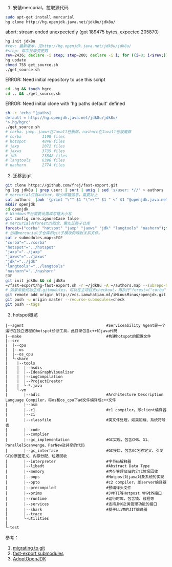 1. 安装mercurial，拉取源代码
```sh
sudo apt-get install mercurial
hg clone http://hg.openjdk.java.net/jdk8u/jdk8u/
```

abort: stream ended unexpectedly (got 189475 bytes, expected 205870)

```sh
hg init jdk8u
#rev: 最新版本，见http://hg.openjdk.java.net/jdk8u/jdk8u/
#step: 每次拉取变更数
rev=2436; declare -i step; step=200; declare -i i; for ((i=0; i<$rev;)); do if (($i+$step<$rev)); then i+=$step; else i=$rev; fi; hg pull -r ${i} http://hg.openjdk.java.net/jdk8u/jdk8u/; done; unset step; unset i; unset rev;
hg update
chmod 755 get_source.sh
./get_source.sh
```

ERROR: Need initial repository to use this script
```sh
cd .hg && touch hgrc
cd .. && ./get_source.sh
```

ERROR: Need initial clone with 'hg paths default' defined
```sh
sh -c 'echo "[paths]
default = http://hg.openjdk.java.net/jdk8u/jdk8u/
">.hg/hgrc'
./get_source.sh
# corba、jaxp、jaxws在Java11已删除，nashorn在Java11也被废弃
# corba			1198 files
# hotspot		4846 files
# jaxp			2072 files	
# jaxws			3735 files
# jdk			23848 files
# langtools		6396 files
# nashorn		2774 files
```

2. 迁移到git

```sh
git clone https://github.com/frej/fast-export.git
hg log jdk8u | grep user: | sort | uniq | sed 's/user: *//' > authors
# mercurial只有author，缺少邮箱信息，需要补上
cat authors  |awk '{print "\"" $1 "\"=\"" $1 " <" $1 "@openjdk.java.net>" "\""}'>authors.map
mkdir openjdk
cd openjdk
# Windows平台需要设置成忽略大小写
git config core.ignoreCase false
# mercurial有forest的概念，需先迁移子仓库
forest=("corba" "hotspot" "jaxp" "jaxws" "jdk" "langtools" "nashorn");for t in ${forest[@]}; do git init $t;cd $t;~/fast-export/hg-fast-export.sh -r ~/jdk8u/$t -A ~/authors.map --hgtags;cd ..;done;unset forest;
# 创建mercurial子仓库和git子模块的映射关系文件。
cat > submodules.map<<EOF
"corba"="../corba"
"hotspot"="../hotspot"
"jaxp"="../jaxp"
"jaxws"="../jaxws"
"jdk"="../jdk"
"langtools"="../langtools"
"nashorn"="../nashorn"
EOF
git init jdk8u && cd jdk8u
~/fast-export/hg-fast-export.sh -r ~/jdk8u -A ~/authors.map --subrepo-map=../submodules.map  --hgtags
# 如果未能成功生成.gitmodules，可以在主项目先checkout，再执行"forest=("corba" "hotspot" "jaxp" "jaxws" "jdk" "langtools" "nashorn");for t in ${forest[@]}; do git submodule add ../$t $t;done;git commit -a -m "submodules";unset forest;"
git remote add origin http://vcs.iamwhatiam.ml/iMinusMinus/openjdk.git
git push -u origin master --recurse-submodules=check
git push --tags
```

3. hotspot概览

```
|--agent									#Serviceability Agent是一个运行在独立进程的hotspot诊断工具，此目录包含c++和java代码
|--make										#构建hotspot的配置文件
|--src
|  |--cpu
|  |--os
|  |--os_cpu
|  └-share
|    |--tools
|	 |  |--hsdis
|	 |  |--IdeaGraphVisualizer
|	 |  |--LogCompilation
|	 |  |--ProjectCreator
|	 |  └-*.java
|	 └-vm
|	    |--adlc								#Architecture Description Language Compiler，将os和os_cpu下ad文件编译成c++文件
|		|--asm
|		|--c1								#c1 compiler，即client编译器
|		|--ci
|		|--classfile						#类文件处理，如类加载、系统符号表
|		|--code
|		|--complier
|		|--gc_implementation				#GC实现，包含CMS、G1、ParallelScanvenge、ParNew及共享的代码
|		|--gc_interface						#GC接口，包含GC名称定义、引发GC的原因定义、内存分配、垃圾回收
|		|--interpreter						#字节码解释器
|		|--libadt							#Abstract Data Type
|		|--memory							#内存管理及旧的分代垃圾回收
|		|--oops								#Hotpost对java对象系统的实现
|		|--opto								#c2 compiler，即server编译器
|		|--precompiled						#预编译头文件
|		|--prims							#JVMTI等Hotpost VM对外接口
|		|--runtime							#运行时库，包含锁、线程等
|		|--services							#支持JMX之类管理功能的接口
|		|--shark							#基于LLVM的JIT编译器
|		|--trace
|		└-utilities
|		
└-test
```

参考：
1. [migrating to git](https://git-scm.com/book/en/v2/Git-and-Other-Systems-Migrating-to-Git)
2. [fast-export submodules](https://github.com/frej/fast-export/blob/master/README-SUBMODULES.md)
3. [AdoptOpenJDK](https://github.com/AdoptOpenJDK/openjdk-jdk8u)
